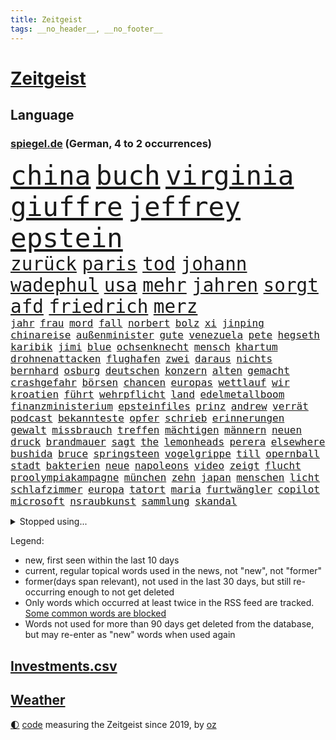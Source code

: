 ```yaml
---
title: Zeitgeist
tags: __no_header__, __no_footer__
---
```


# [Zeitgeist](https://oliz.io/zeitgeist/)

## Language

<h3><a href="https://www.spiegel.de" target="_blank">spiegel.de</a> (German, 4 to 2 occurrences)</h3>
<p style="font-family:monospace">
<span style="font-size:32pt"><a href="news_links.html#china" class="current">china</a></span>
<span style="font-size:32pt"><a href="news_links.html#buch" class="current">buch</a></span>
<span style="font-size:32pt"><a href="news_links.html#virginia" class="current">virginia</a></span>
<span style="font-size:32pt"><a href="news_links.html#giuffre" class="current">giuffre</a></span>
<span style="font-size:32pt"><a href="news_links.html#jeffrey" class="current">jeffrey</a></span>
<span style="font-size:32pt"><a href="news_links.html#epstein" class="current">epstein</a></span>
<br>
<span style="font-size:22pt"><a href="news_links.html#zurück" class="current">zurück</a></span>
<span style="font-size:22pt"><a href="news_links.html#paris" class="current">paris</a></span>
<span style="font-size:22pt"><a href="news_links.html#tod" class="current">tod</a></span>
<span style="font-size:22pt"><a href="news_links.html#johann" class="current">johann</a></span>
<span style="font-size:22pt"><a href="news_links.html#wadephul" class="current">wadephul</a></span>
<span style="font-size:22pt"><a href="news_links.html#usa" class="current">usa</a></span>
<span style="font-size:22pt"><a href="news_links.html#mehr" class="current">mehr</a></span>
<span style="font-size:22pt"><a href="news_links.html#jahren" class="current">jahren</a></span>
<span style="font-size:22pt"><a href="news_links.html#sorgt" class="current">sorgt</a></span>
<span style="font-size:22pt"><a href="news_links.html#afd" class="current">afd</a></span>
<span style="font-size:22pt"><a href="news_links.html#friedrich" class="current">friedrich</a></span>
<span style="font-size:22pt"><a href="news_links.html#merz" class="current">merz</a></span>
<br>
<span style="font-size:12pt"><a href="news_links.html#jahr" class="current">jahr</a></span>
<span style="font-size:12pt"><a href="news_links.html#frau" class="current">frau</a></span>
<span style="font-size:12pt"><a href="news_links.html#mord" class="current">mord</a></span>
<span style="font-size:12pt"><a href="news_links.html#fall" class="current">fall</a></span>
<span style="font-size:12pt"><a href="news_links.html#norbert" class="current">norbert</a></span>
<span style="font-size:12pt"><a href="news_links.html#bolz" class="new">bolz</a></span>
<span style="font-size:12pt"><a href="news_links.html#xi" class="current">xi</a></span>
<span style="font-size:12pt"><a href="news_links.html#jinping" class="current">jinping</a></span>
<span style="font-size:12pt"><a href="news_links.html#chinareise" class="new">chinareise</a></span>
<span style="font-size:12pt"><a href="news_links.html#außenminister" class="current">außenminister</a></span>
<span style="font-size:12pt"><a href="news_links.html#gute" class="current">gute</a></span>
<span style="font-size:12pt"><a href="news_links.html#venezuela" class="current">venezuela</a></span>
<span style="font-size:12pt"><a href="news_links.html#pete" class="current">pete</a></span>
<span style="font-size:12pt"><a href="news_links.html#hegseth" class="current">hegseth</a></span>
<span style="font-size:12pt"><a href="news_links.html#karibik" class="current">karibik</a></span>
<span style="font-size:12pt"><a href="news_links.html#jimi" class="current">jimi</a></span>
<span style="font-size:12pt"><a href="news_links.html#blue" class="current">blue</a></span>
<span style="font-size:12pt"><a href="news_links.html#ochsenknecht" class="current">ochsenknecht</a></span>
<span style="font-size:12pt"><a href="news_links.html#mensch" class="current">mensch</a></span>
<span style="font-size:12pt"><a href="news_links.html#khartum" class="new">khartum</a></span>
<span style="font-size:12pt"><a href="news_links.html#drohnenattacken" class="current">drohnenattacken</a></span>
<span style="font-size:12pt"><a href="news_links.html#flughafen" class="current">flughafen</a></span>
<span style="font-size:12pt"><a href="news_links.html#zwei" class="current">zwei</a></span>
<span style="font-size:12pt"><a href="news_links.html#daraus" class="current">daraus</a></span>
<span style="font-size:12pt"><a href="news_links.html#nichts" class="current">nichts</a></span>
<span style="font-size:12pt"><a href="news_links.html#bernhard" class="current">bernhard</a></span>
<span style="font-size:12pt"><a href="news_links.html#osburg" class="new">osburg</a></span>
<span style="font-size:12pt"><a href="news_links.html#deutschen" class="current">deutschen</a></span>
<span style="font-size:12pt"><a href="news_links.html#konzern" class="current">konzern</a></span>
<span style="font-size:12pt"><a href="news_links.html#alten" class="current">alten</a></span>
<span style="font-size:12pt"><a href="news_links.html#gemacht" class="current">gemacht</a></span>
<span style="font-size:12pt"><a href="news_links.html#crashgefahr" class="new">crashgefahr</a></span>
<span style="font-size:12pt"><a href="news_links.html#börsen" class="current">börsen</a></span>
<span style="font-size:12pt"><a href="news_links.html#chancen" class="current">chancen</a></span>
<span style="font-size:12pt"><a href="news_links.html#europas" class="current">europas</a></span>
<span style="font-size:12pt"><a href="news_links.html#wettlauf" class="new">wettlauf</a></span>
<span style="font-size:12pt"><a href="news_links.html#wir" class="current">wir</a></span>
<span style="font-size:12pt"><a href="news_links.html#kroatien" class="new">kroatien</a></span>
<span style="font-size:12pt"><a href="news_links.html#führt" class="current">führt</a></span>
<span style="font-size:12pt"><a href="news_links.html#wehrpflicht" class="current">wehrpflicht</a></span>
<span style="font-size:12pt"><a href="news_links.html#land" class="current">land</a></span>
<span style="font-size:12pt"><a href="news_links.html#edelmetallboom" class="new">edelmetallboom</a></span>
<span style="font-size:12pt"><a href="news_links.html#finanzministerium" class="current">finanzministerium</a></span>
<span style="font-size:12pt"><a href="news_links.html#epsteinfiles" class="current">epsteinfiles</a></span>
<span style="font-size:12pt"><a href="news_links.html#prinz" class="current">prinz</a></span>
<span style="font-size:12pt"><a href="news_links.html#andrew" class="current">andrew</a></span>
<span style="font-size:12pt"><a href="news_links.html#verrät" class="current">verrät</a></span>
<span style="font-size:12pt"><a href="news_links.html#podcast" class="current">podcast</a></span>
<span style="font-size:12pt"><a href="news_links.html#bekannteste" class="current">bekannteste</a></span>
<span style="font-size:12pt"><a href="news_links.html#opfer" class="current">opfer</a></span>
<span style="font-size:12pt"><a href="news_links.html#schrieb" class="current">schrieb</a></span>
<span style="font-size:12pt"><a href="news_links.html#erinnerungen" class="current">erinnerungen</a></span>
<span style="font-size:12pt"><a href="news_links.html#gewalt" class="current">gewalt</a></span>
<span style="font-size:12pt"><a href="news_links.html#missbrauch" class="current">missbrauch</a></span>
<span style="font-size:12pt"><a href="news_links.html#treffen" class="current">treffen</a></span>
<span style="font-size:12pt"><a href="news_links.html#mächtigen" class="current">mächtigen</a></span>
<span style="font-size:12pt"><a href="news_links.html#männern" class="current">männern</a></span>
<span style="font-size:12pt"><a href="news_links.html#neuen" class="current">neuen</a></span>
<span style="font-size:12pt"><a href="news_links.html#druck" class="current">druck</a></span>
<span style="font-size:12pt"><a href="news_links.html#brandmauer" class="new">brandmauer</a></span>
<span style="font-size:12pt"><a href="news_links.html#sagt" class="current">sagt</a></span>
<span style="font-size:12pt"><a href="news_links.html#the" class="current">the</a></span>
<span style="font-size:12pt"><a href="news_links.html#lemonheads" class="new">lemonheads</a></span>
<span style="font-size:12pt"><a href="news_links.html#perera" class="new">perera</a></span>
<span style="font-size:12pt"><a href="news_links.html#elsewhere" class="new">elsewhere</a></span>
<span style="font-size:12pt"><a href="news_links.html#bushida" class="new">bushida</a></span>
<span style="font-size:12pt"><a href="news_links.html#bruce" class="current">bruce</a></span>
<span style="font-size:12pt"><a href="news_links.html#springsteen" class="current">springsteen</a></span>
<span style="font-size:12pt"><a href="news_links.html#vogelgrippe" class="new">vogelgrippe</a></span>
<span style="font-size:12pt"><a href="news_links.html#till" class="current">till</a></span>
<span style="font-size:12pt"><a href="news_links.html#opernball" class="new">opernball</a></span>
<span style="font-size:12pt"><a href="news_links.html#stadt" class="current">stadt</a></span>
<span style="font-size:12pt"><a href="news_links.html#bakterien" class="current">bakterien</a></span>
<span style="font-size:12pt"><a href="news_links.html#neue" class="current">neue</a></span>
<span style="font-size:12pt"><a href="news_links.html#napoleons" class="new">napoleons</a></span>
<span style="font-size:12pt"><a href="news_links.html#video" class="current">video</a></span>
<span style="font-size:12pt"><a href="news_links.html#zeigt" class="current">zeigt</a></span>
<span style="font-size:12pt"><a href="news_links.html#flucht" class="current">flucht</a></span>
<span style="font-size:12pt"><a href="news_links.html#proolympiakampagne" class="new">proolympiakampagne</a></span>
<span style="font-size:12pt"><a href="news_links.html#münchen" class="current">münchen</a></span>
<span style="font-size:12pt"><a href="news_links.html#zehn" class="current">zehn</a></span>
<span style="font-size:12pt"><a href="news_links.html#japan" class="current">japan</a></span>
<span style="font-size:12pt"><a href="news_links.html#menschen" class="current">menschen</a></span>
<span style="font-size:12pt"><a href="news_links.html#licht" class="current">licht</a></span>
<span style="font-size:12pt"><a href="news_links.html#schlafzimmer" class="current">schlafzimmer</a></span>
<span style="font-size:12pt"><a href="news_links.html#europa" class="current">europa</a></span>
<span style="font-size:12pt"><a href="news_links.html#tatort" class="current">tatort</a></span>
<span style="font-size:12pt"><a href="news_links.html#maria" class="current">maria</a></span>
<span style="font-size:12pt"><a href="news_links.html#furtwängler" class="new">furtwängler</a></span>
<span style="font-size:12pt"><a href="news_links.html#copilot" class="current">copilot</a></span>
<span style="font-size:12pt"><a href="news_links.html#microsoft" class="current">microsoft</a></span>
<span style="font-size:12pt"><a href="news_links.html#nsraubkunst" class="new">nsraubkunst</a></span>
<span style="font-size:12pt"><a href="news_links.html#sammlung" class="current">sammlung</a></span>
<span style="font-size:12pt"><a href="news_links.html#skandal" class="current">skandal</a></span>
</p>
<details>
<summary>Stopped using...</summary>
<p class="former" style="font-size:12pt">
bitte(1828) elfmeter(1828) nationen(1828) führende(1827) rheinlandpfalz(1827) sicherheitsbehörden(1827) vergeblich(1827) abend(1826) geliefert(1826) philippinen(1826) sexuelle(1826) flüchtlinge(1825) landesregierung(1825) persönliche(1825) 300(1824) zurzeit(1824) altes(1823) dreimal(1823) mittelmeer(1823) alexej(1822) entfernt(1822) mario(1822) nawalny(1822) unabhängige(1822) einzug(1821) massive(1821) 2020(1820) 31(1820) allianz(1820) depressionen(1820) energien(1820) fdp(1820) freund(1820) obama(1820) regt(1820) sekunden(1820) tötete(1820) verluste(1820) amerika(1819) athleten(1819) draußen(1819) freiheit(1819) mörder(1819) online(1819) streitkräfte(1819) gebaut(1818) jahrhundert(1818) null(1818) feierte(1817) nutzte(1817) reißt(1817) weltweiten(1817) aufgehoben(1816) schien(1816) verpassen(1816) weiterer(1816) bewegung(1815) standen(1815) teilnehmer(1815) vieler(1815) möglichst(1814) taiwan(1814) voraus(1813) befreien(1812) erbe(1812) fliehen(1812) gestürzt(1812) zugelassen(1810) einschränkungen(1809) globale(1808) schottland(1808) abgebrochen(1807) distanz(1806) stadion(1806) besondere(1805) wind(1805) garten(1804) katholischen(1804) hielten(1803) mission(1801) hafen(1797) produziert(1795) hilfen(1794) popstar(1792) solchen(1792) fortsetzung(1791) leider(1791) hinweis(1790) schützt(1789) abstieg(1788) teilt(1786) staatlichen(1784) möglichkeiten(1782) einblicke(1776) liberalen(1772) rache(1767) sammeln(1765) einfache(1755) umbau(1722) carlos(1680) sahra(1679) wagenknecht(1679) banken(1619) spiegelreporter(1581) müll(1577) tricks(1569) kuriose(1524) mike(1494) investiert(1492) gehälter(1487) schulden(1460) halbes(1447) außenministerin(1438) luftwaffe(1432) unserem(1416) überwachung(1360) fluss(1311) unmittelbar(1307) bewusst(1289) schlamm(1256) umstände(1253) lob(1221) tierschützer(1213) verzeichnet(1192) weitergehen(1183) fassungslos(1181) legal(1181) island(1159) durchs(1156) schickte(1138) fliegt(1112) psychologin(1108) bergen(1088) deuten(1085) erfüllen(1079) außenpolitik(1077) billigt(1065) deutschlandticket(1044) steigern(1039) flogen(1037) heimische(1017) venedig(1012) demonstriert(1000) alcaraz(988) islamistischen(985) jäger(970) vereinten(954) darmstadt(949) laden(942) hauptrolle(925) mannheim(921) diplomatische(918) fühlte(893) vergeltung(889) auswirken(881) berühmtesten(880) schlagabtausch(871) psychische(867) rechtsextremer(844) zwischenfall(836) warnungen(828) stellenabbau(825) erderwärmung(822) nahostkonflikt(819) service(807) bewaffnete(806) wmtitel(806) nächster(801) chancenlos(784) ausnahmezustand(783) völkermord(778) tisch(771) schwachen(770) belästigt(749) eingeschränkt(749) verfolgte(739) tatverdächtiger(737) teslachef(735) attentat(719) stimmte(716) schmerzen(715) reagierten(714) bsw(697) beschuldigte(693) gespalten(679) bedrängnis(668) indischen(668) beklagen(664) gesichter(662) größe(660) unwahrscheinlich(657) zeitalter(655) umfangreiche(646) huthis(645) operation(640) mangelnde(637) wettkampf(632) briten(628) verwehrt(627) format(625) verbündete(616) anhörung(615) kontroversen(605) rettete(603) gerieten(591) rasch(589) stewart(585) unmöglich(585) klärt(582) höchstwert(576) gleiche(575) stammen(573) marihuana(571) jamal(565) musiala(565) kaputt(562) boxen(561) einblick(555) rechtsradikale(554) elefanten(549) ruhrgebiet(547) denkbar(546) ursachen(546) 44(542) parteispitze(525) vorstellung(523) rechtsstreit(522) depression(520) rafael(520) perfekt(513) sportlerinnen(511) 28jährige(509) gemessen(504) m(498) übel(497) laufbahn(487) harris(475) bürgerinnen(474) smith(473) gleichen(471) kontinent(471) fühle(458) wanderer(457) telefon(456) fitnessstudio(452) anruf(451) erschüttern(451) inlandsgeheimdienst(442) vorgeschlagen(442) ahmed(436) nähert(430) öffentlicher(428) jemen(426) nächstes(425) scheiterten(424) kriege(423) todesfälle(423) vermeidet(418) unabhängigkeit(414) astronomie(411) plattformen(411) 2011(410) anhaltende(407) aachen(406) ausgetauscht(406) fläche(406) abgesetzt(402) baku(395) alex(390) explodiert(387) geschenke(386) zeitung(384) jordanien(380) spiegelrecherchen(379) psg(376) königreich(372) milizen(372) australischen(368) grundschulen(366) indigene(364) brett(361) zulasten(360) harmlos(359) seitenhieb(358) fische(357) option(357) amtsantritt(356) voraussichtlich(356) passen(355) erik(352) maler(352) weltmeisterschaft(349) ausgegeben(342) schwärmt(342) beliebter(339) heutige(339) exchef(336) pedro(334) kongress(331) kommissar(329) altkanzler(326) gavin(326) runden(326) traditionell(324) kürzen(323) spielerin(323) 500000(321) beliebte(321) delegation(317) therapeuten(315) finanzieren(313) ministerien(312) versus(312) begehrt(311) report(310) gewinnerin(309) rechtsradikalen(307) sämtliche(306) ed(301) fantasie(301) mobilität(301) sheeran(301) vereinigte(301) bezieht(300) morddrohungen(297) bußgelder(294) großbank(294) spotify(293) alleingang(292) zündet(292) interessieren(291) konkurrent(291) nasa(291) bunt(289) dreh(289) faire(289) durcheinander(288) fortsetzen(288) antrittsbesuch(287) erschlagen(287) interner(287) verwirrung(287) engen(285) steigert(284) alsharaa(282) fehlten(282) vereinbart(282) winzige(282) weite(281) empfehlen(280) jonas(280) gegenspieler(278) dokumentiert(277) verlängern(277) freiwilligen(276) dominieren(272) enthalten(272) slowene(272) flugzeugabsturz(269) waldbrände(269) ruder(268) bewegte(267) rücksicht(267) skandale(266) trauerfeier(265) regisseurin(264) menschengruppe(263) drücken(262) heidelberg(262) suchaktion(262) 6000(259) firewall(259) attackierten(257) radprofi(257) kälte(255) natostaaten(255) gift(253) newsom(253) powell(252) patricia(249) wirtschaftlich(248) chemnitz(247) gedenkfeier(247) usamerikanerin(246) wappnet(246) echo(245) rückgängig(245) sterne(244) pressefreiheit(242) auszuschließen(241) schärfer(241) barcelonas(239) fatale(238) kanzleramtschef(237) mittendrin(236) hang(235) saarland(234) verfügt(234) ekrem(232) schwestern(231) entführung(230) marie(229) unterzahl(228) massenproteste(227) verhältnisse(227) landesweit(226) parteifreunde(226) unterscheiden(226) übergangspräsident(226) moderner(225) bullshit(223) rechnungshof(222) überraschen(221) roland(220) utah(220) salzburg(219) river(218) dick(217) rückzieher(217) trophäe(217) vergleiche(217) watch(217) pascal(215) spiegeltalk(215) zweifelhafte(214) ingebrigtsen(212) saturn(210) stemmen(210) freigang(209) beteiligte(208) wüst(207) stach(206) stromausfall(206) 1860(205) galatasaray(205) kollidieren(205) umstritten(205) bildschirm(204) entschlossenheit(204) beispiellosen(202) josé(202) taucher(202) diplomatischer(201) kanadier(201) tusk(199) 14jährigen(198) flügen(198) anzüge(196) erzeugen(196) gekippt(196) schwimmbad(196) christine(194) gewinne(194) ussoldaten(194) bemerkungen(192) unangenehm(192) verfassungsgericht(191) einzigen(190) vermissten(190) abschnitt(189) anerkannt(189) piastri(189) verabschiedete(189) anpassung(187) bergsteiger(187) netanyahuregierung(187) visa(187) memoiren(186) monatelangen(186) i̇mamoğlu(185) tatverdächtig(185) uskonzern(184) alexandria(183) jerusalem(183) mitbegründer(183) taiwans(183) ai(182) einschränkung(182) ansagen(181) stich(181) wälder(181) dosis(180) harvard(180) nachhaltigkeit(180) aufreger(179) erika(178) lichtjahre(178) psychologische(178) wertvolle(178) champion(176) komplette(176) özel(176) journalismus(175) prognose(175) dröge(174) hitzewellen(174) katharina(174) olympique(174) verteidigte(174) carrie(173) mischen(173) psychischen(173) brannten(172) bösen(172) flossen(172) gewissheit(171) tötungsdelikt(170) sprengt(169) traurige(169) überragende(169) nebenwirkungen(168) sozialausgaben(168) umgehend(168) wohnungsmarkt(168) özgür(168) aufnahme(167) inspiriert(167) unruhen(166) weinen(166) wrack(166) neunjähriger(165) 110(164) 89jährige(164) überflutungen(164) ambitionierten(163) arm(163) thorsten(163) aushalten(161) abnehmen(160) absichtlich(160) auftauchen(160) hindernis(160) telegram(160) unionspolitiker(160) algerien(159) arten(159) festgesetzt(159) lästig(159) schwersten(159) menendez(158) schränkt(157) 15jähriger(156) handelsabkommen(155) label(155) trotzte(155) zerlegen(155) rätseln(154) gestiegenen(153) testet(153) aggressiver(152) finde(152) kippt(152) kreuzfahrtschiff(152) usjustizministerium(152) hai(151) wilke(151) fremden(150) routen(150) ertrinkt(149) fed(149) verletzen(149) überdurchschnittlich(149) lola(148) mahmoud(148) türmen(148) gladbach(147) jersey(147) zugeschlagen(147) betrunken(146) hektar(146) traditionsklub(146) ansturm(145) ankündigung(144) europäern(144) historischem(144) renten(144) sommerpause(144) ausfall(142) vertagt(142) kindesmissbrauch(141) oppositionsführer(141) schlangen(141) überzeugte(141) regelung(140) rückläufig(140) wanderung(140) historikerin(139) promis(139) teamchef(139) ansage(138) anscheinend(138) harren(137) kampfflugzeuge(137) schwerdtner(137) 300000(136) emfinale(136) doppelten(135) plötzlichen(135) regionalverkehr(135) typen(134) zeitfahren(134) gewalttätigen(133) fraglich(132) landschaft(132) syriens(132) toleranz(132) xatar(132) gestolpert(131) gloria(131) indischer(131) spielplan(131) 140(129) nachteile(129) schlägerei(129) madonna(128) bedrohungslage(127) etappe(127) iranischer(127) picasso(127) unterbrechen(127) vereinbaren(127) kichips(126) timo(126) bahnverkehr(125) kontrahenten(124) sorgerechtsstreit(124) gekündigt(122) längeren(122) mannschaften(122) gesinnung(121) lupe(121) rentensystem(121) koblenz(120) vermittlung(120) harvarduniversität(119) olympiasieger(119) senior(119) starkoch(119) weltbühne(119) 2002(118) volksfest(118) brettspiele(117) gesamtsieg(117) mietpreisbremse(117) chelsea(116) dbbteam(116) israelpolitik(116) 23jährige(115) bester(115) brigitte(115) demokrat(115) grundrechte(115) merlin(115) blatten(114) championsleaguesieger(114) drehbuch(114) feierten(114) grünenfraktionschefin(114) sensationell(114) betroffener(113) iaea(113) inbegriff(113) transfers(113) bergsturz(112) durchgeführt(112) stürmt(112) trainers(112) absicht(111) ausgibt(111) eruption(111) königs(110) marseille(110) sprengung(110) wilders(110) enttäuschend(109) lehre(109) mali(109) bestimmen(108) macrons(108) bremens(107) karol(107) lilly(107) mittelstand(107) nawrocki(107) ruhiger(107) bronze(106) küsten(106) pablo(106) magabewegung(105) altersgrenze(104) altersgrenzen(104) fäuste(104) amoklauf(103) luca(103) erzfeind(102) farken(102) harz(102) lissabon(102) mediamarkt(102) sydney(102) trinkt(102) ressort(101) subventionen(101) 1500(100) aktiviert(100) erpressung(99) erschreckend(99) militärhilfe(99) niederschläge(99) alfons(98) boxer(98) rechner(98) schuhbeck(98) dürren(97) oberleitung(97) ruffalo(97) verzweiflung(97) israelirankonflikt(96) lehmann(96) hetze(95) kalt(95) moritz(95) entweder(94) horror(94) angelegte(92) geschäftsfrau(92) grenzübergang(92) nonnen(92) überaus(92) bewältigen(91) geschlecht(91) niger(91) onlinebetrug(91) 136(90) 76jährige(90) dazugehörigen(90) gremium(90) kloster(90) leitzins(90) linkenchefin(90) popkultur(90) staatsangehörige(90) vermittlerrolle(90) zuwanderern(90) alljährlichen(89) basketballem(89) einwandern(89) hochsommer(89) look(89) nachzahlungen(89) religionen(89) turniers(88) utahs(88) aitana(87) bonmatí(87) bundeshaushalt(87) diskurs(87) drogenhandel(87) weltmeere(87) toptalent(86) zdfmoderatorin(86) abgestellte(85) bob(85) freihandelsabkommen(85) heikler(85) leuten(85) michelin(85) 26jährige(84) ardsendung(84) flügeln(84) freiburger(84) gedenkstätte(84) invasive(84) jerry(84) matthew(84) steuerte(84) tarifliche(84) todes(84) wirbelt(84) zurückgeworfen(84) befeuern(83) datenschützer(83) zurückgreifen(83) existenzielle(82) notwendigen(82) unbewaffnete(82) windböen(82) österreicherin(82) 1972(81) baldige(81) einzel(81) nils(81) staatsvermögen(81) minsk(80) mr(80) afghanischen(79) bahnstrecken(79) sozialkosten(79) südküste(79) berichteten(78) durchsuchen(78) felsigen(78) fischerei(78) geächtet(78) konzernmutter(78) prostituierten(78) beeindrucken(77) blaue(77) effizient(77) erkenne(77) mischa(77) solidarisiert(77) sondersitzung(77) teleskop(77) wehrte(77) aufsichtsgremium(76) profifußballer(76) schild(76) schlossen(76) aufklärungsflugzeug(75) kontaktierte(75) pegel(75) weltranglistenerste(75) bootsausflug(74) brisant(74) ertränkt(74) evenepoel(74) gesa(74) krause(74) remco(74) zugelegt(74) 2036(73) auffahrunfall(73) behaupten(73) dates(73) gelbe(73) gescherzt(73) neubau(73) richterkandidaten(73) bafög(72) camp(72) emgold(72) grenzschützer(72) intime(72) schaltete(72) abgestürzten(71) chinesischem(71) darknet(71) dumitru(71) gedauert(71) gunn(71) hektik(71) merke(71) superman(71) ereignissen(70) großstädte(70) leichten(70) moulin(70) reinhardt(70) republikanern(70) rouge(70) herausgefunden(69) multimilliardär(69) vermittelte(69) wirecard(69) 407(68) ecuador(68) enthüllen(68) plädieren(68) saftige(68) spiegelanalyse(68) weggesperrt(68) late(67) schlesinger(67) sichergestellt(67) socialmediapost(67) spatenstich(67) vingegaard(67) abhängen(66) berüchtigter(66) eindringlinge(66) emil(66) livesendung(66) mutmaßliches(66) sharaa(66) exklusive(65) gewidmet(65) rivalin(65) stützpunkt(65) wegovy(65) pausiert(64) schließung(64) spektakulärer(64) titanic(64) videoüberwacht(64) barack(63) baumgart(63) begrüßen(63) gebremst(63) julija(63) nawalnaja(63) raumfahrtbehörde(63) rohstoffe(63) romanelli(63) sprint(63) teilerfolg(63) vereinfachen(63) anhalten(62) einbürgerungen(62) palästinaaktivisten(62) 47jähriger(61) fußballweltmeister(61) putinfreund(61) athletinnen(60) briefe(60) fußfessel(60) neunzigern(60) sommerspiele(60) verbucht(60) überqueren(60) ankündigungen(59) glass(59) peichl(59) theorie(59) unterhaltungskünstler(59) liebespaar(58) ortstermin(58) seniorin(58) stundenlanger(58) tragik(58) willy(58) wolke(58) ausnehmen(57) bookingcom(57) extremsportler(57) ludwigshafen(57) luther(57) novum(57) paaren(57) pilotprojekt(57) rang(57) stichelt(57) wonder(57) 35jährige(56) 7000(56) erwischen(56) fantasiert(56) gewürdigt(56) häufigsten(56) krankhaften(56) römische(56) angelaufen(55) bootsführer(55) pflegekosten(55) ständiger(55) tyler(55) usrapperin(55) gemini(54) jdcom(54) stehenden(54) zurückgeholt(54) exbndchef(53) gequält(53) kostete(53) liebespaare(53) turniereinzelkritik(53) andererseits(52) kamala(52) olympiabewerbung(52) andeutet(51) gesamtwertung(51) maike(51) steinschlag(51) vorleistung(51) bezeichnen(50) bundesstraße(50) dreckige(50) haltbar(50) merkte(50) palästinas(50) abhalten(49) anrichtet(49) gebiete(49) kinoleinwand(49) leichtathletikwm(49) rechthaber(49) astronauten(48) bestellungen(48) einzusetzen(48) konzernspitze(48) kugelstoßen(48) kulisse(48) ludwigsburg(48) ogunleye(48) romantik(48) sozialsysteme(48) tiefgreifende(48) vereinsgeschichte(48) yemisi(48) denis(47) khalil(47) palästinaaktivist(47) rechtsextremem(47) sotschi(47) klubgeschichte(46) kofferraum(46) schwert(46) auktionshaus(45) gründung(45) inhaltlichen(45) regierungsvertreter(45) shitstorm(45) stein(45) abgewinnen(44) autorennen(44) beschwerte(44) erdmann(44) erfurter(44) gender(44) kaleb(44) mecklenburg(44) verbrennungen(44) ausgewählte(43) betonen(43) einstand(43) mourinho(43) unosicherheitsrat(43) vergiftetes(43) behindert(42) crasht(42) jederzeit(42) malaika(42) mihambo(42) straßenradsport(42) virkus(42) weitspringerin(42) zuwanderung(42) fragwürdiger(41) gegenwind(41) gesprächsbedarf(41) gleichgewicht(41) katholischer(41) kulturkämpfer(41) wasserwerfer(41) abschauen(40) verfassungstreue(40) welthandelsorganisation(40) wochenlanger(40) ausbleibenden(39) chat(39) geschäftstüchtige(39) militärmanöver(39) schmücken(39) witwe(39) aktie(38) bombardements(38) gewichtsverlust(38) quallen(38) sprinterin(38) spritzen(38) apotheker(37) candace(37) luftverschmutzung(37) owens(37) sicherheitsexperten(37) victor(37) zod(37) angelina(36) berry(36) hausfrau(36) jolie(36) mitbewohnerin(36) achtlos(35) carl(35) rotterdam(35) saale(35) sozialismus(35) statisten(35) ägyptens(35) bemalte(34) dienstleister(34) einfangen(34) herzustellen(34) klagemauer(34) moskauer(34) norditalien(34) sogenanntes(34) angemessene(33) bosnien(33) dodik(33) eröffneten(33) milorad(33) normalen(33) saisonbeginn(33) beschwichtigt(32) identifizieren(32) innenpolitisch(32) kunstwerke(32) redaktionen(32) unoexperten(32) wacht(32) abgewendet(31) gina(31) klarmoderatorin(31) lückenkemper(31) stimmungsbild(31) bezirksbürgermeister(30) exportüberschuss(30) frühstück(30) kulturzentrum(30) puste(30) rächen(30) schauspielstar(30) usgeschäft(30) basketballer(29) eugen(29) unbekanntes(29) zentren(29) ernsthaft(28) paypal(28) spendenaufruf(28) strafbar(28) terence(28) turbulenzen(28) arizona(27) bestiegen(27) einzunehmen(27) fünfzigerjahre(27) jahreszeiten(27) neuigkeiten(27) regnet(27) seth(27) spieltag(27) betrugsmaschen(26) bundeswehrsoldaten(26) email(26) gabriel(26) pferden(26) 1993(25) crime(25) expertin(25) hensel(25) lyle(25) mexikanische(25) techfirmen(25) verdreifacht(25) vergiftung(25) zerbrach(25) doppelte(24) entführte(24) erzielte(24) fanatischen(24) lenin(24) meier(24) melbourne(24) armeechef(23) karim(23) konsequenz(23) promi(23) rimini(23) seilen(23) geschmäht(22) nachfolgerin(22) streumunition(22) vorsitzender(22) asthma(21) erneuerbare(21) filderstadt(21) heimatstadt(21) hoffenheim(21) jaguar(21) kirmes(21) rover(21) startelfdebüt(21) verbale(21) falschparken(20) halfen(20) verdichten(20) widersacher(20) überraschender(20) award(19) fluggäste(19) fossiler(19) gekentert(19) nrwministerpräsident(19) süffisanten(19) ableger(18) ag(18) autobahnstück(18) forschungsinstitute(18) pünktlich(18) talkshow(18) anz(17) ehrlich(17) gekracht(17) manns(17) pension(17) psychologen(17) abwasser(16) elektrofachmärkte(16) grundsätzliches(16) nikola(16) regenwald(16) rekordwert(16) urinieren(16) eineinhalb(15) koffern(15) krankheitserreger(15) nachbarin(15) stallorder(15) verwahrt(15) westdeutschland(15) wohlsten(15) anhaltenden(14) erbschaft(14) formel1qualifying(14) guterres(14) innensenator(14) unterrichten(14) astronautinnen(13) chp(13) daviscupkapitän(13) dänemarks(13) irritierenden(13) laufstegen(13) luigi(13) möhring(13) stichverletzungen(13) todesdrohungen(13) wotan(13) begründete(12) gelegt(12) lebenslanger(12) loben(12) rückfall(12) sportverbände(12) zusammengestellt(12) terminal(11) unberechenbar(11) unogeneralsekretär(11) usbotschafter(11) vorstellbar(11) vuelta(11)
</p>
</details>
<p>Legend:
<ul>
<li><span class="new">new</span>, first seen within the last 10 days</li>
<li><span class="current">current</span>, regular topical words used in the news, not "new", not "former"</li>
<li><span class="former">former(days span relevant)</span>, not used in the last 30 days, but still re-occurring enough to not get deleted</li>
<li>Only words which occurred at least twice in the RSS feed are tracked. <a href="language/filters.py">Some common words are blocked</a></li>
<li>Words not used for more than 90 days get deleted from the database, but may re-enter as "new" words when used again</li>
</ul>
</p>

## [Investments](investments.html)[.csv](investments.csv)

## [Weather](weather.html)

<footer>
<a href="javascript:toggleTheme()" class="nav">🌓</a>
<a href="https://github.com/ooz/zeitgeist">code</a> measuring the Zeitgeist since 2019, by <a href="https://oliz.io">oz</a>
</footer>
